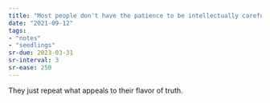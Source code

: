 ```yaml
---
title: "Most people don't have the patience to be intellectually careful"
date: "2021-09-12"
tags:
- "notes"
- "seedlings"
sr-due: 2023-03-31
sr-interval: 3
sr-ease: 250
---
```


They just repeat what appeals to their flavor of truth.

